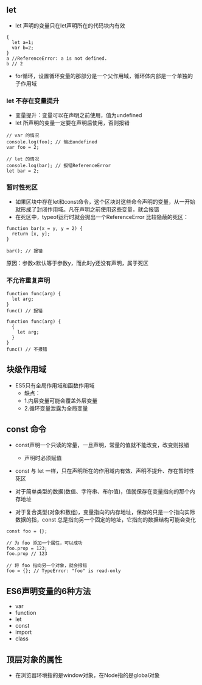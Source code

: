 ## let
- let 声明的变量只在let声明所在的代码块内有效
```
{
  let a=1;
  var b=2;
}
a //ReferenceError: a is not defined.
b // 2
```

- for循环，设置循环变量的那部分是一个父作用域，循环体内部是一个单独的子作用域

### let 不存在变量提升
- 变量提升：变量可以在声明之前使用，值为undefined
- let 所声明的变量一定要在声明后使用，否则报错
```
// var 的情况
console.log(foo); // 输出undefined
var foo = 2;

// let 的情况
console.log(bar); // 报错ReferenceError
let bar = 2;
```
### 暂时性死区

- 如果区块中存在let和const命令，这个区块对这些命令声明的变量，从一开始就形成了封闭作用域。凡在声明之前使用这些变量，就会报错
- 在死区中，typeof运行时就会抛出一个ReferenceError
比较隐蔽的死区：
```
function bar(x = y, y = 2) {
  return [x, y];
}

bar(); // 报错
```
原因：参数x默认等于参数y，而此时y还没有声明，属于死区

### 不允许重复声明
```
function func(arg) { 
  let arg;
}
func() // 报错

function func(arg) {
  {
    let arg;
  }
}
func() // 不报错
```

## 块级作用域
- ES5只有全局作用域和函数作用域
  - 缺点：
  - 1.内层变量可能会覆盖外层变量
  - 2.循环变量泄露为全局变量


## const 命令
- const声明一个只读的常量，一旦声明，常量的值就不能改变，改变则报错
  - 声明时必须赋值
- const 与 let 一样，只在声明所在的作用域内有效、声明不提升、存在暂时性死区
 
- 对于简单类型的数据(数值、字符串、布尔值)，值就保存在变量指向的那个内存地址
- 对于复合类型(对象和数组)，变量指向的内存地址，保存的只是一个指向实际数据的指，const 总是指向另一个固定的地址，它指向的数据结构可能会变化
```
const foo = {};

// 为 foo 添加一个属性，可以成功
foo.prop = 123;
foo.prop // 123

// 将 foo 指向另一个对象，就会报错
foo = {}; // TypeError: "foo" is read-only

```
## ES6声明变量的6种方法
- var
- function
- let 
- const
- import
- class

## 顶层对象的属性
- 在浏览器环境指的是window对象，在Node指的是global对象

